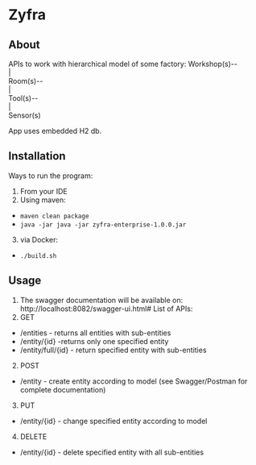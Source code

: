 # Zyfra
## About
APIs to work with hierarchical model of some factory:
Workshop(s)--  
            |  
            Room(s)--  
                    |  
                    Tool(s)--  
                            |  
                            Sensor(s)  
          
App uses embedded H2 db.

## Installation
Ways to run the program:
1. From your IDE
2. Using maven: 
* `maven clean package`
* `java -jar java -jar zyfra-enterprise-1.0.0.jar`
3. via Docker:
* `./build.sh`

## Usage
1. The swagger documentation will be available on: 
http://localhost:8082/swagger-ui.html#
List of APIs:
1. GET
* /entities  - returns all entities with sub-entities
* /entity/{id} -returns only one specified entity
* /entity/full/{id} - return specified entity with sub-entities
2. POST
* /entity  - create entity according to model (see Swagger/Postman for complete documentation)
3. PUT
* /entity/{id} - change specified entity according to model
4. DELETE
* /entity/{id} - delete specified entity with all sub-entities
